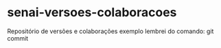 # senai-versoes-colaboracoes
Repositório de versões e colaborações
exemplo
lembrei do comando: git commit


